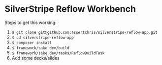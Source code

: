 # SilverStripe Reflow Workbench

Steps to get this working:

1. `$ git clone git@github.com:assertchris/silverstripe-reflow-app.git`
2. `$ cd silverstripe-reflow-app`
3. `$ composer install`
4. `$ framework/sake dev/build`
5. `$ framework/sake dev/tasks/ReflowBuildTask`
6. Add some decks/slides